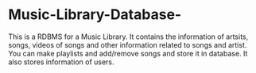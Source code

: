 # Music-Library-Database-
This is a RDBMS for a Music Library. It contains the information of artsits, songs, videos of songs and other information related to songs and artist. You can make playlists and add/remove songs and store it in database. It also stores information of users.
